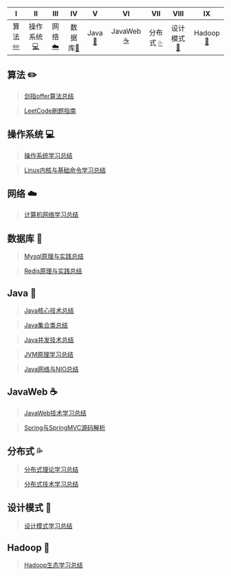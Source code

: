 |               Ⅰ                |                    Ⅱ                     |             Ⅲ              |                     Ⅳ                      |              Ⅴ               |                  Ⅵ                  |                      Ⅶ                      |                  Ⅷ                   |                       Ⅸ                        |
| :----------------------------: | :--------------------------------------: | :------------------------: | :----------------------------------------: | :--------------------------: | :---------------------------------: | :-----------------------------------------: | :----------------------------------: | :--------------------------------------------: |
| 算法[:pencil2:](#算法-pencil2) | 操作系统[:computer:](#操作系统-computer) | 网络[:cloud:](#网络-cloud) | 数据库[:floppy_disk:](#数据库-floppy_disk) | Java[:couple:](#Java-couple) | JavaWeb [:coffee:](#JavaWeb-coffee) | 分布式 [:sweat_drops:](#分布式-sweat_drops) | 设计模式[:hammer:](#设计模式-hammer) | Hadoop[:speak_no_evil:](#Hadoop-speak_no_evil) |

## 算法 :pencil2:

> [剑指offer算法总结](https://github.com/h2pl/Java-Tutorial/blob/master/md/%E5%89%91%E6%8C%87offer.md)

> [LeetCode刷题指南](https://github.com/h2pl/Java-Tutorial/blob/master/md/LeetCode%E5%88%B7%E9%A2%98%E6%8C%87%E5%8D%97.md)

## 操作系统 :computer:

> [操作系统学习总结](https://github.com/h2pl/Java-Tutorial/blob/master/md/%E6%93%8D%E4%BD%9C%E7%B3%BB%E7%BB%9F%E5%AD%A6%E4%B9%A0%E6%80%BB%E7%BB%93.md)

> [Linux内核与基础命令学习总结](https://github.com/h2pl/Java-Tutorial/blob/master/md/Linux%E5%86%85%E6%A0%B8%E4%B8%8E%E5%9F%BA%E7%A1%80%E5%91%BD%E4%BB%A4%E5%AD%A6%E4%B9%A0%E6%80%BB%E7%BB%93.md)

## 网络 :cloud:

> [计算机网络学习总结](https://github.com/h2pl/Java-Tutorial/blob/master/md/%E8%AE%A1%E7%AE%97%E6%9C%BA%E7%BD%91%E7%BB%9C%E5%AD%A6%E4%B9%A0%E6%80%BB%E7%BB%93.md)

## 数据库 :floppy_disk:

> [Mysql原理与实践总结](https://github.com/h2pl/Java-Tutorial/blob/master/md/Mysql%E5%8E%9F%E7%90%86%E4%B8%8E%E5%AE%9E%E8%B7%B5%E6%80%BB%E7%BB%93.md)

> [Redis原理与实践总结](https://github.com/h2pl/Java-Tutorial/blob/master/md/Redis%E5%8E%9F%E7%90%86%E4%B8%8E%E5%AE%9E%E8%B7%B5%E6%80%BB%E7%BB%93.md)

## Java :couple:

> [Java核心技术总结](https://github.com/h2pl/Java-Tutorial/blob/master/md/Java%E6%A0%B8%E5%BF%83%E6%8A%80%E6%9C%AF%E6%80%BB%E7%BB%93.md)

> [Java集合类总结](https://github.com/h2pl/Java-Tutorial/blob/master/md/Java%E9%9B%86%E5%90%88%E7%B1%BB%E6%80%BB%E7%BB%93.md)

> [Java并发技术总结](https://github.com/h2pl/Java-Tutorial/blob/master/md/Java%E5%B9%B6%E5%8F%91%E6%80%BB%E7%BB%93.md)

> [JVM原理学习总结](https://github.com/h2pl/Java-Tutorial/blob/master/md/JVM%E6%80%BB%E7%BB%93.md)

> [Java网络与NIO总结](https://github.com/h2pl/Java-Tutorial/blob/master/md/Java%E7%BD%91%E7%BB%9C%E4%B8%8ENIO%E6%80%BB%E7%BB%93.md)

## JavaWeb :coffee: 

> [JavaWeb技术学习总结](https://github.com/h2pl/Java-Tutorial/blob/master/md/JavaWeb%E6%8A%80%E6%9C%AF%E6%80%BB%E7%BB%93.md)

> [Spring与SpringMVC源码解析](https://github.com/h2pl/Java-Tutorial/blob/master/md/Spring%E4%B8%8ESpringMVC%E6%BA%90%E7%A0%81%E8%A7%A3%E6%9E%90%E6%80%BB%E7%BB%93.md)

## 分布式 :sweat_drops:

> [分布式理论学习总结](https://github.com/h2pl/Java-Tutorial/blob/master/md/%E5%88%86%E5%B8%83%E5%BC%8F%E7%90%86%E8%AE%BA%E6%80%BB%E7%BB%93.md)

> [分布式技术学习总结](https://github.com/h2pl/Java-Tutorial/blob/master/md/%E5%88%86%E5%B8%83%E5%BC%8F%E6%8A%80%E6%9C%AF%E5%AE%9E%E8%B7%B5%E6%80%BB%E7%BB%93.md)

## 设计模式 :hammer:
> [设计模式学习总结](https://github.com/h2pl/Java-Tutorial/blob/master/md/%E8%AE%BE%E8%AE%A1%E6%A8%A1%E5%BC%8F%E5%AD%A6%E4%B9%A0%E6%80%BB%E7%BB%93.md)

## Hadoop :speak_no_evil:

> [Hadoop生态学习总结](https://github.com/h2pl/Java-Tutorial/blob/master/md/Hadoop%E7%94%9F%E6%80%81%E6%80%BB%E7%BB%93.md)

</br>

